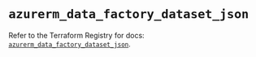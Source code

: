 # `azurerm_data_factory_dataset_json`

Refer to the Terraform Registry for docs: [`azurerm_data_factory_dataset_json`](https://registry.terraform.io/providers/hashicorp/azurerm/3.103.1/docs/resources/data_factory_dataset_json).
